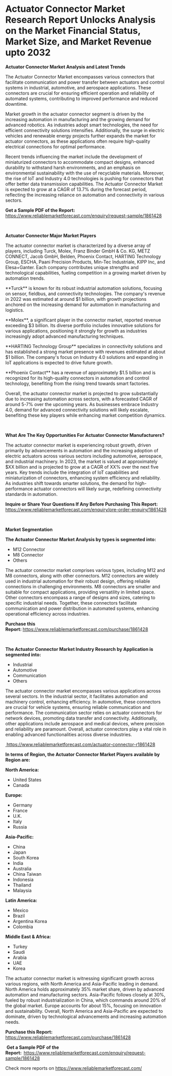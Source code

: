 <p><h1>Actuator Connector Market Research Report Unlocks Analysis on the Market Financial Status, Market Size, and Market Revenue upto 2032</h1></p><p><strong>Actuator Connector Market Analysis and Latest Trends</strong></p>
<p><p>The Actuator Connector Market encompasses various connectors that facilitate communication and power transfer between actuators and control systems in industrial, automotive, and aerospace applications. These connectors are crucial for ensuring efficient operation and reliability of automated systems, contributing to improved performance and reduced downtime.</p><p>Market growth in the actuator connector segment is driven by the increasing automation in manufacturing and the growing demand for advanced robotics. As industries adopt smart technologies, the need for efficient connectivity solutions intensifies. Additionally, the surge in electric vehicles and renewable energy projects further expands the market for actuator connectors, as these applications often require high-quality electrical connections for optimal performance.</p><p>Recent trends influencing the market include the development of miniaturized connectors to accommodate compact designs, enhanced durability to withstand harsh environments, and an emphasis on environmental sustainability with the use of recyclable materials. Moreover, the rise of IoT and Industry 4.0 technologies is pushing for connectors that offer better data transmission capabilities. The Actuator Connector Market is expected to grow at a CAGR of 13.7% during the forecast period, reflecting the increasing reliance on automation and connectivity in various sectors.</p></p>
<p><strong>Get a Sample PDF of the Report:&nbsp;</strong> <a href="https://www.reliablemarketforecast.com/enquiry/request-sample/1861428?utm_campaign=2290&utm_medium=2&utm_source=Github&utm_content=ia&utm_term=22022025&utm_id=actuator-connector">https://www.reliablemarketforecast.com/enquiry/request-sample/1861428</a></p>
<p>&nbsp;</p>
<p><strong>Actuator Connector Major Market Players</strong></p>
<p><p>The actuator connector market is characterized by a diverse array of players, including Turck, Molex, Franz Binder GmbH & Co. KG, METZ CONNECT, Jacob GmbH, Belden, Phoenix Contact, HARTING Technology Group, ESCHA, Paani Precision Products, Min-Tec Industriale, KIPP Inc, and Elesa+Ganter. Each company contributes unique strengths and technological capabilities, fueling competition in a growing market driven by automation trends.</p><p>**Turck** is known for its robust industrial automation solutions, focusing on sensor, fieldbus, and connectivity technologies. The company's revenue in 2022 was estimated at around $1 billion, with growth projections anchored on the increasing demand for automation in manufacturing and logistics.</p><p>**Molex**, a significant player in the connector market, reported revenue exceeding $3 billion. Its diverse portfolio includes innovative solutions for various applications, positioning it strongly for growth as industries increasingly adopt advanced manufacturing techniques.</p><p>**HARTING Technology Group** specializes in connectivity solutions and has established a strong market presence with revenues estimated at about $1 billion. The company's focus on Industry 4.0 solutions and expanding in IoT applications is expected to drive future growth.</p><p>**Phoenix Contact** has a revenue of approximately $1.5 billion and is recognized for its high-quality connectors in automation and control technology, benefiting from the rising trend towards smart factories.</p><p>Overall, the actuator connector market is projected to grow substantially due to increasing automation across sectors, with a forecasted CAGR of around 5-7% over the upcoming years. As businesses embrace Industry 4.0, demand for advanced connectivity solutions will likely escalate, benefiting these key players while enhancing market competition dynamics.</p></p>
<p>&nbsp;</p>
<p><strong>What Are The Key Opportunities For Actuator Connector Manufacturers?</strong></p>
<p><p>The actuator connector market is experiencing robust growth, driven primarily by advancements in automation and the increasing adoption of electric actuators across various sectors including automotive, aerospace, and industrial machinery. In 2023, the market is valued at approximately $XX billion and is projected to grow at a CAGR of XX% over the next five years. Key trends include the integration of IoT capabilities and miniaturization of connectors, enhancing system efficiency and reliability. As industries shift towards smarter solutions, the demand for high-performance actuator connectors will likely surge, redefining connectivity standards in automation.</p></p>
<p><strong>Inquire or Share Your Questions If Any Before Purchasing This Report:</strong> <a href="https://www.reliablemarketforecast.com/enquiry/pre-order-enquiry/1861428?utm_campaign=2290&utm_medium=2&utm_source=Github&utm_content=ia&utm_term=22022025&utm_id=actuator-connector">https://www.reliablemarketforecast.com/enquiry/pre-order-enquiry/1861428</a></p>
<p>&nbsp;</p>
<p><strong>Market Segmentation</strong></p>
<p><strong>The Actuator Connector Market Analysis by types is segmented into:</strong></p>
<p><ul><li>M12 Connector</li><li>M8 Connector</li><li>Others</li></ul></p>
<p><p>The actuator connector market comprises various types, including M12 and M8 connectors, along with other connectors. M12 connectors are widely used in industrial automation for their robust design, offering reliable connections in challenging environments. M8 connectors are smaller and suitable for compact applications, providing versatility in limited space. Other connectors encompass a range of designs and sizes, catering to specific industrial needs. Together, these connectors facilitate communication and power distribution in automated systems, enhancing operational efficiency across industries.</p></p>
<p><strong>Purchase this Report:&nbsp;</strong><a href="https://www.reliablemarketforecast.com/purchase/1861428?utm_campaign=2290&utm_medium=2&utm_source=Github&utm_content=ia&utm_term=22022025&utm_id=actuator-connector">https://www.reliablemarketforecast.com/purchase/1861428</a></p>
<p>&nbsp;</p>
<p><strong>The Actuator Connector Market Industry Research by Application is segmented into:</strong></p>
<p><ul><li>Industrial</li><li>Automotive</li><li>Communication</li><li>Others</li></ul></p>
<p><p>The actuator connector market encompasses various applications across several sectors. In the industrial sector, it facilitates automation and machinery control, enhancing efficiency. In automotive, these connectors are crucial for vehicle systems, ensuring reliable communication and performance. The communication sector relies on actuator connectors for network devices, promoting data transfer and connectivity. Additionally, other applications include aerospace and medical devices, where precision and reliability are paramount. Overall, actuator connectors play a vital role in enabling advanced functionalities across diverse industries.</p></p>
<p><a href="https://www.reliablemarketforecast.com/actuator-connector-r1861428?utm_campaign=2290&utm_medium=2&utm_source=Github&utm_content=ia&utm_term=22022025&utm_id=actuator-connector">&nbsp;https://www.reliablemarketforecast.com/actuator-connector-r1861428</a></p>
<p><strong>In terms of Region, the Actuator Connector Market Players available by Region are:</strong></p>
<p>
    <p> <strong> North America: </strong>
        <ul>
            <li>United States</li>
            <li>Canada</li>
        </ul>
        </p> 
    <p> <strong> Europe: </strong>
        <ul>
            <li>Germany</li>
            <li>France</li>
            <li>U.K.</li>
            <li>Italy</li>
            <li>Russia</li>
        </ul>
        </p> 
    <p> <strong> Asia-Pacific: </strong>
        <ul>
            <li>China</li>
            <li>Japan</li>
            <li>South Korea</li>
            <li>India</li>
            <li>Australia</li>
            <li>China Taiwan</li>
            <li>Indonesia</li>
            <li>Thailand</li>
            <li>Malaysia</li>
        </ul>
        </p> 
    <p> <strong> Latin America: </strong>
        <ul>
            <li>Mexico</li>
            <li>Brazil</li>
            <li>Argentina Korea</li>
            <li>Colombia</li>
        </ul>
        </p> 
    <p> <strong> Middle East & Africa: </strong>
        <ul>
            <li>Turkey</li>
            <li>Saudi</li>
            <li>Arabia</li>
            <li>UAE</li>
            <li>Korea</li>
        </ul>
    </p>
    </p>
<p><p>The actuator connector market is witnessing significant growth across various regions, with North America and Asia-Pacific leading in demand. North America holds approximately 35% market share, driven by advanced automation and manufacturing sectors. Asia-Pacific follows closely at 30%, fueled by robust industrialization in China, which commands around 20% of the global market. Europe accounts for about 15%, focusing on innovation and sustainability. Overall, North America and Asia-Pacific are expected to dominate, driven by technological advancements and increasing automation needs.</p></p>
<p><strong>Purchase this Report: </strong><a href="https://www.reliablemarketforecast.com/purchase/1861428?utm_campaign=2290&utm_medium=2&utm_source=Github&utm_content=ia&utm_term=22022025&utm_id=actuator-connector">https://www.reliablemarketforecast.com/purchase/1861428</a></p>
<p>&nbsp;<strong>Get a Sample PDF of the Report:&nbsp;&nbsp;</strong><a href="https://www.reliablemarketforecast.com/enquiry/request-sample/1861428?utm_campaign=2290&utm_medium=2&utm_source=Github&utm_content=ia&utm_term=22022025&utm_id=actuator-connector">https://www.reliablemarketforecast.com/enquiry/request-sample/1861428</a></p>
<p><strong></strong></p>
<p>Check more reports on <a href="https://www.reliablemarketforecast.com/?utm_campaign=2290&utm_medium=2&utm_source=Github&utm_content=ia&utm_term=22022025&utm_id=actuator-connector">https://www.reliablemarketforecast.com/</a></p>
